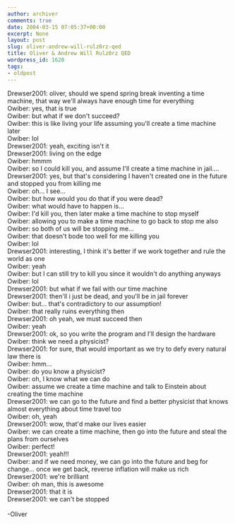 ```yaml
---
author: archiver
comments: true
date: 2004-03-15 07:05:37+00:00
excerpt: None
layout: post
slug: oliver-andrew-will-rulz0rz-qed
title: Oliver & Andrew Will Rulz0rz QED
wordpress_id: 1628
tags:
- oldpost
---
```


Drewser2001: oliver, should we spend spring break inventing a time machine, that way we'll always have enough time for everything<br />Owiber: yes, that is true<br />Owiber: but what if we don't succeed?<br />Owiber: this is like living your life assuming you'll create a time machine later<br />Owiber: lol<br />Drewser2001: yeah, exciting isn't it<br />Drewser2001: living on the edge<br />Owiber: hmmm<br />Owiber: so I could kill you, and assume I'll create a time machine in jail....<br />Drewser2001: yes, but that's considering I haven't created one in the future and stopped you from killing me<br />Owiber: oh... I see...<br />Owiber: but how would you do that if you were dead?<br />Owiber: what would have to happen is...<br />Owiber: I'd kill you, then later make a time machine to stop myself<br />Owiber: allowing you to make a time machine to go back to stop me also<br />Owiber: so both of us will be stopping me...<br />Owiber: that doesn't bode too well for me killing you<br />Owiber: lol<br />Drewser2001: interesting, I think it's better if we work together and rule the world as one<br />Owiber: yeah<br />Owiber: but I can still try to kill you since it wouldn't do anything anyways<br />Owiber: lol<br />Drewser2001: but what if we fail with our time machine<br />Drewser2001: then'll i just be dead, and you'll be in jail forever<br />Owiber: but... that's contradictory to our assumption!<br />Owiber: that really ruins everything then<br />Drewser2001: oh yeah, we must succeed then<br />Owiber: yeah<br />Drewser2001: ok, so you write the program and I'll design the hardware<br />Owiber: think we need a physicist?<br />Drewser2001: for sure, that would important as we try to defy every natural law there is<br />Owiber: hmm...<br />Owiber: do you know a physicist?<br />Owiber: oh, I know what we can do<br />Owiber: assume we create a time machine and talk to Einstein about creating the time machine<br />Drewser2001: we can go to the future and find a better physicist that knows almost everything about time travel too<br />Owiber: oh, yeah<br />Drewser2001: wow, that'd make our lives easier<br />Owiber: we can create a time machine, then go into the future and steal the plans from ourselves<br />Owiber: perfect!<br />Drewser2001: yeah!!!<br />Owiber: and if we need money, we can go into the future and beg for change... once we get back, reverse inflation will make us rich<br />Drewser2001: we're brilliant<br />Owiber: oh man, this is awesome<br />Drewser2001: that it is<br />Drewser2001: we can't be stopped <br /><br />-Oliver